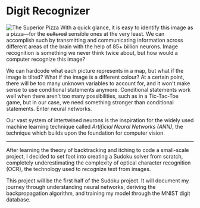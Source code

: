 # Digit Recognizer

![The Superior Pizza](https://i.imgur.com/4mWJDBw.jpg)
With a quick glance, it is easy to identify this image as a pizza—for the ~~cultured~~ sensible ones at the very least. We can accomplish such by transmitting and communicating information across different areas of the brain with the help of 85+ billion neurons. Image recognition is something we never think twice about, but how would a computer recognize this image?

We can hardcode what each picture represents in a map, but what if the image is tilted? What if the image is a different colour? At a certain point, there will be too many unknown variables to account for, and it won't make sense to use conditional statements anymore. Conditional statements work well when there aren't too many possibilities, such as in a Tic-Tac-Toe game, but in our case, we need something stronger than conditional statements. Enter neural networks.

Our vast system of intertwined neurons is the inspiration for the widely used machine learning technique called *Artificial Neural Networks (ANN)*, the technique which builds upon the foundation for computer vision.

---

After learning the theory of backtracking and itching to code a small-scale project, I decided to set foot into creating a Sudoku solver from scratch, completely underestimating the complexity of optical character recognition (OCR), the technology used to recognize text from images.

This project will be the first half of the Sudoku project. It will document my journey through understanding neural networks, deriving the backpropagation algorithm, and training my model through the MNIST digit database.
